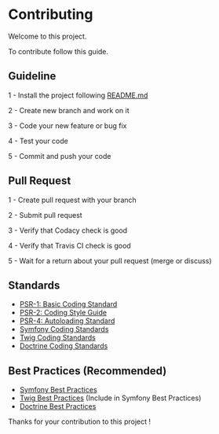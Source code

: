 # Contributing

Welcome to this project.

To contribute follow this guide.

## Guideline

1 - Install the project following [README.md](https://github.com/JeanD34/p8-sf4/blob/master/README.md) 

2 - Create new branch and work on it

3 - Code your new feature or bug fix

4 - Test your code

5 - Commit and push your code

## Pull Request

1 - Create pull request with your branch

2 - Submit pull request

3 - Verify that Codacy check is good

4 - Verify that Travis CI check is good

5 - Wait for a return about your pull request (merge or discuss)

## Standards

- [PSR-1: Basic Coding Standard](https://github.com/php-fig/fig-standards/blob/master/accepted/PSR-1-basic-coding-standard.md)
- [PSR-2: Coding Style Guide](https://github.com/php-fig/fig-standards/blob/master/accepted/PSR-2-coding-style-guide.md)
- [PSR-4: Autoloading Standard](https://github.com/php-fig/fig-standards/blob/master/accepted/PSR-4-autoloader.md)
- [Symfony Coding Standards](https://symfony.com/doc/current/contributing/code/standards.html)
- [Twig Coding Standards](https://twig.symfony.com/doc/2.x/coding_standards.html)
- [Doctrine Coding Standards](https://www.doctrine-project.org/projects/doctrine-coding-standard/en/5.0/index.html)

## Best Practices (Recommended)

- [Symfony Best Practices](https://symfony.com/doc/current/best_practices/index.html)
- [Twig Best Practices](https://symfony.com/doc/current/best_practices/index.html) (Include in Symfony Best Practices)
- [Doctrine Best Practices](https://www.doctrine-project.org/projects/doctrine-orm/en/2.6/reference/best-practices.html)


Thanks for your contribution to this project !